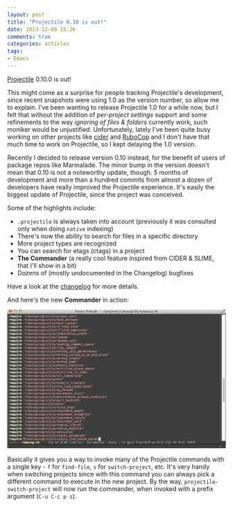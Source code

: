 ```yaml
---
layout: post
title: "Projectile 0.10 is out!"
date: 2013-12-09 15:26
comments: true
categories: articles
tags:
- Emacs
---
```


[Projectile](https://github.com/bbatsov/projectile) 0.10.0 is out!

This might come as a surprise for people tracking Projectile's
development, since recent snapshots were using 1.0 as the version
number, so allow me to explain. I've been wanting to release
Projectile 1.0 for a while now, but I felt that without the addition
of _per-project settings_ support and some refinements to the way
_ignoring of files & folders_ currently work, such moniker would be
unjustified. Unfortunately, lately I've been quite busy working on
other projects like [cider](https://github.com/clojure-emacs/cider)
and [RuboCop](https://github.com/bbatsov/rubocop) and I don't have
that much time to work on Projectile, so I kept delaying the 1.0
version.

Recently I decided to release version 0.10 instead, for the benefit of
users of package repos like Marmalade. The minor bump in the version
doesn't mean that 0.10 is not a noteworthy update, though. 5 months of
development and more than a hundred commits from almost a dozen of
developers have really improved the Projectile experience.  It's
easily the biggest update of Projectile, since the project was
conceived.

Some of the highlights include:

* `.projectile` is always taken into account (previously it was consulted only when doing `native` indexing)
* There's now the ability to search for files in a specific directory
* More project types are recognized
* You can search for etags (ctags) in a project
* **The Commander** (a really cool feature inspired from CIDER & SLIME, that I'll show in a bit)
* Dozens of (mostly undocumented in the Changelog) bugfixes

Have a look at the [changelog](https://github.com/bbatsov/projectile/blob/master/CHANGELOG.md) for more details.

And here's the new **Commander** in action:

![Projectile Commander](/images/articles/projectile-commander.gif)

Basically it gives you a way to invoke many of the Projectile commands
with a single key - `f` for `find-file`, `s` for `switch-project`,
etc. It's very handy when switching projects since with this command
you can always pick a different command to execute in the new
project. By the way, `projectile-switch-project` will now run the
commander, when invoked with a prefix argument (`C-u C-c p s`).

